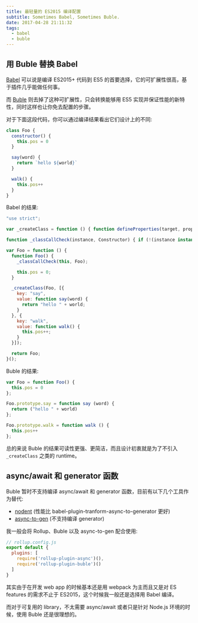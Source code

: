 ```yaml
---
title: 最轻量的 ES2015 编译配置
subtitle: Sometimes Babel, Sometimes Buble.
date: 2017-04-28 21:11:32
tags:
  - babel
  - buble
---
```

## 用 Buble 替换 Babel

[Babel](http://babeljs.io/) 可以说是编译 ES2015+ 代码到 ES5 的首要选择，它的可扩展性很高，基于插件几乎能做任何事。

而 [Buble](https://buble.surge.sh/guide/) 则去掉了这种可扩展性，只会转换能够用 ES5 实现并保证性能的新特性，同时这样也让你免去配置的步骤。

对于下面这段代码，你可以通过编译结果看出它们设计上的不同:

```js
class Foo {
  constructor() {
    this.pos = 0
  }

  say(word) {
    return `hello ${world}`
  }

  walk() {
    this.pos++
  }
}
```

Babel 的结果:

```js
"use strict";

var _createClass = function () { function defineProperties(target, props) { for (var i = 0; i < props.length; i++) { var descriptor = props[i]; descriptor.enumerable = descriptor.enumerable || false; descriptor.configurable = true; if ("value" in descriptor) descriptor.writable = true; Object.defineProperty(target, descriptor.key, descriptor); } } return function (Constructor, protoProps, staticProps) { if (protoProps) defineProperties(Constructor.prototype, protoProps); if (staticProps) defineProperties(Constructor, staticProps); return Constructor; }; }();

function _classCallCheck(instance, Constructor) { if (!(instance instanceof Constructor)) { throw new TypeError("Cannot call a class as a function"); } }

var Foo = function () {
  function Foo() {
    _classCallCheck(this, Foo);

    this.pos = 0;
  }

  _createClass(Foo, [{
    key: "say",
    value: function say(word) {
      return "hello " + world;
    }
  }, {
    key: "walk",
    value: function walk() {
      this.pos++;
    }
  }]);

  return Foo;
}();
```

Buble 的结果:

```js
var Foo = function Foo() {
  this.pos = 0
};

Foo.prototype.say = function say (word) {
  return ("hello " + world)
};

Foo.prototype.walk = function walk () {
  this.pos++
};
```

总的来说 Buble 的结果可读性更强、更简洁，而且设计初衷就是为了不引入 `_createClass` 之类的 runtime。

## async/await 和 generator 函数

Buble 暂时不支持编译 async/await 和 generator 函数，目前有以下几个工具作为替代:

- [nodent](https://github.com/MatAtBread/nodent) (性能比 babel-plugin-tranform-async-to-generator 更好)
- [async-to-gen](https://github.com/leebyron/async-to-gen) (不支持编译 generator)

我一般会将 Rollup、Buble 以及 async-to-gen 配合使用:

```js
// rollup.config.js
export default {
  plugins: [
    require('rollup-plugin-async')(),
    require('rollup-plugin-buble')()
  ]
}
```

其实由于在开发 web app 的时候基本还是用 webpack 为主而且又是对 ES features 的需求不止于 ES2015，这个时候我一般还是选择用 Babel 编译。

而对于可复用的 library，不太需要 async/await 或者只是针对 Node.js 环境的时候，使用 Buble 还是很理想的。
